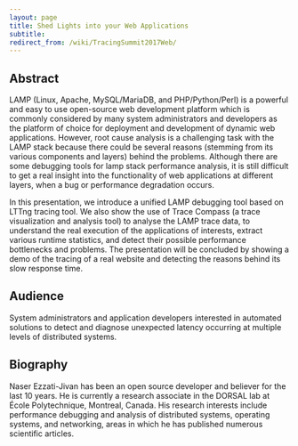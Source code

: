 ```yaml
---
layout: page
title: Shed Lights into your Web Applications
subtitle: 
redirect_from: /wiki/TracingSummit2017Web/
---
```


## Abstract
LAMP (Linux, Apache, MySQL/MariaDB, and PHP/Python/Perl) is a powerful and easy to use open-source web development platform which is commonly considered by many system administrators and developers as the platform of choice for deployment and development of dynamic web applications. However, root cause analysis is a challenging task with the LAMP stack because there could be several reasons (stemming from its various components and layers) behind the problems. Although there are some debugging tools for lamp stack performance analysis, it is still difficult to get a real insight into the functionality of web applications at different layers, when a bug or performance degradation occurs.

In this presentation, we introduce a unified LAMP debugging tool based on LTTng tracing tool. We also show the use of Trace Compass (a trace visualization and analysis tool) to analyse the LAMP trace data, to understand the real execution of the applications of interests, extract various runtime statistics, and detect their possible performance bottlenecks and problems. The presentation will be concluded by showing a demo of the tracing of a real website and detecting the reasons behind its slow response time.

## Audience
System administrators and application developers interested in automated solutions to detect and diagnose unexpected latency occurring at multiple levels of distributed systems­.

## Biography
Naser Ezzati-Jivan has been an open source developer and believer for the last 10 years. He is currently a research associate in the DORSAL lab at École Polytechnique, Montreal, Canada. His research interests include performance debugging and analysis of distributed systems, operating systems, and networking, areas in which he has published numerous scientific articles.
